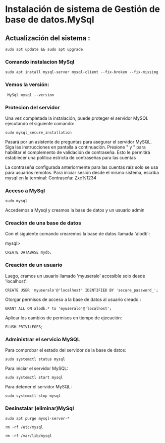 # Instalación de sistema de Gestión de base de datos.MySql
## Actualización del sistema :


<pre><code>sudo apt update && sudo apt upgrade</code></pre>

### Comando instalacion MySql 
<pre><code>sudo apt install mysql-server mysql-client --fix-broken --fix-missing</code></pre>

### Vemos la versión:
<pre><code> MySql mysql --version</code></pre>

### Protecion del servidor

Una vez completada la instalación, puede proteger el servidor MySQL ejecutando el siguiente comando:

<pre><code>sudo mysql_secure_installation</code></pre>

Pasará por un asistente de preguntas para asegurar el servidor MySQL. Siga las instrucciones en pantalla a continuación. Presione " y " para habilitar el complemento de validación de contraseña. Esto le permitirá establecer una política estricta de contraseñas para las cuentas

La contraseña configurada anteriormente para las cuentas raíz solo se usa para usuarios remotos. Para iniciar sesión desde el mismo sistema, escriba mysql en la terminal: Contraseña: Zxc%1234

### Acceso a MySql 
<pre><code>sudo mysql</code></pre>

Accedemos a Mysql y creamos la base de datos y un usuario admin
### Creación de una base de datos

Con el siguiente comando crearemos la base de datos llamada 'alodb':

 mysql><pre><code>CREATE DATABASE mydb;</code></pre>

### Creación de un usuario 

Luego, cramos un usuario llamado 'myuseralo' accesible solo desde 'localhost':

<pre><code>CREATE USER 'myuseralo'@'localhost' IDENTIFIED BY 'secure_password_';</code></pre>

Otorgar permisos de acceso a la  base de datos al usuario creado :

 <pre><code>GRANT ALL ON alodb.* to 'myuseralo'@'localhost';</code></pre>

Aplicar los cambios de permisos en tiempo de ejecución:

<pre><code>FLUSH PRIVILEGES;</code></pre>

### Administrar el servicio MySQL 
Para comprobar el estado del servidor de la base de datos:
<pre><code>sudo systemctl status mysql </code></pre>
Para iniciar el servidor MySQL:
<pre><code>sudo systemctl start mysql</code></pre>
Para detener el servidor MySQL:
<pre><code>sudo systemctl stop mysql </code></pre>

### Desinstalar (eliminar)MySql 
<pre><code>sudo apt purge mysql-server-* </code></pre>
<pre><code>rm -rf /etc/mysql</code></pre> 
<pre><code>rm -rf /var/lib/mysql </code></pre>
